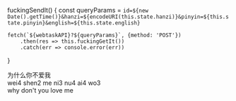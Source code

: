 fuckingSendIt() {
    const queryParams = `id=${new Date().getTime()}&hanzi=${encodeURI(this.state.hanzi)}&pinyin=${this.state.pinyin}&english=${this.state.english}`

    fetch(`${webtaskAPI}?${queryParams}`, {method: 'POST'})
        .then(res => this.fuckingGetIt())
        .catch(err => console.error(err))
}


<div className="entry">
    <div>为什么你不爱我</div>
    <div>wei4 shen2 me ni3 nu4 ai4 wo3</div>
    <div>why don't you love me</div>
</div>
